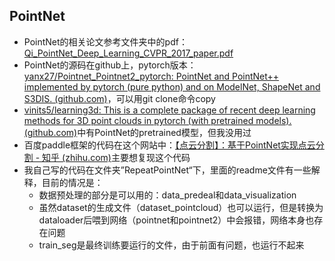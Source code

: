 ## PointNet

- PointNet的相关论文参考文件夹中的pdf： [Qi_PointNet_Deep_Learning_CVPR_2017_paper.pdf](Qi_PointNet_Deep_Learning_CVPR_2017_paper.pdf) 
- PointNet的源码在github上，pytorch版本：[yanx27/Pointnet_Pointnet2_pytorch: PointNet and PointNet++ implemented by pytorch (pure python) and on ModelNet, ShapeNet and S3DIS. (github.com)](https://github.com/yanx27/Pointnet_Pointnet2_pytorch)，可以用git clone命令copy
- [vinits5/learning3d: This is a complete package of recent deep learning methods for 3D point clouds in pytorch (with pretrained models). (github.com)](https://github.com/vinits5/learning3d)中有PointNet的pretrained模型，但我没用过
- 百度paddle框架的代码在这个网站中：[【点云分割】：基于PointNet实现点云分割 - 知乎 (zhihu.com)](https://zhuanlan.zhihu.com/p/580974019)主要想复现这个代码
- 我自己写的代码在文件夹”RepeatPointNet“下，里面的readme文件有一些解释，目前的情况是：
  - 数据预处理的部分是可以用的：data_predeal和data_visualization
  - 虽然dataset的生成文件（dataset_pointcloud）也可以运行，但是转换为dataloader后喂到网络（pointnet和pointnet2）中会报错，网络本身也存在问题
  - train_seg是最终训练要运行的文件，由于前面有问题，也运行不起来